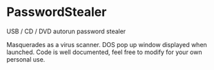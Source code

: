 PasswordStealer
===============

USB / CD / DVD autorun password stealer

Masquerades as a virus scanner. DOS pop up window displayed when launched. Code is well documented, feel free to modify for your own personal use.
